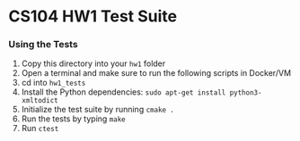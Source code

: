 # CS104 HW1 Test Suite

### Using the Tests
1. Copy this directory into your `hw1` folder
2. Open a terminal and make sure to run the following scripts in Docker/VM
3. cd into `hw1_tests`
4. Install the Python dependencies: `sudo apt-get install python3-xmltodict`
5. Initialize the test suite by running `cmake .`
6. Run the tests by typing `make`
7. Run `ctest`
